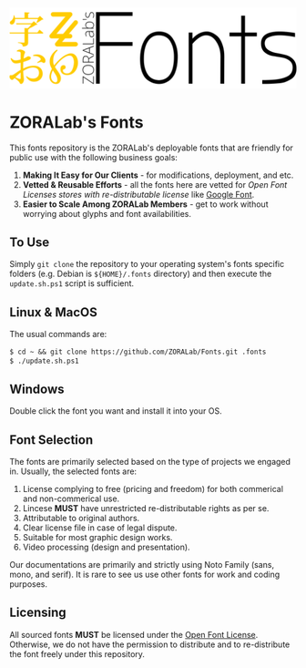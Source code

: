 [![banner](.src/logos/zoralab-fonts_1200x340.svg)](https://github.com/ZORALab/Fonts)

# ZORALab's Fonts
This fonts repository is the ZORALab's deployable fonts that are friendly for
public use with the following business goals:

1. **Making It Easy for Our Clients** - for modifications, deployment, and etc.
2. **Vetted & Reusable Efforts** - all the fonts here are vetted for
*Open Font Licenses stores with re-distributable license* like
[Google Font](https://fonts.google.com/).
3. **Easier to Scale Among ZORALab Members** - get to work without worrying
about glyphs and font availabilities.




## To Use

Simply `git clone` the repository to your operating system's fonts specific
folders (e.g. Debian is `${HOME}/.fonts` directory) and then execute the
`update.sh.ps1` script is sufficient.

## Linux & MacOS

The usual commands are:

```
$ cd ~ && git clone https://github.com/ZORALab/Fonts.git .fonts
$ ./update.sh.ps1
```

## Windows

Double click the font you want and install it into your OS.




## Font Selection

The fonts are primarily selected based on the type of projects we engaged in.
Usually, the selected fonts are:

1. License complying to free (pricing and freedom) for both commerical and
   non-commerical use.
2. Lincese **MUST** have unrestricted re-distributable rights as per se.
3. Attributable to original authors.
4. Clear license file in case of legal dispute.
5. Suitable for most graphic design works.
6. Video processing (design and presentation).

Our documentations are primarily and strictly using Noto Family (sans, mono, and
serif). It is rare to see us use other fonts for work and coding purposes.




## Licensing
All sourced fonts **MUST** be licensed under the
[Open Font License](https://scripts.sil.org/cms/scripts/page.php?site_id=nrsi&id=OFL).
Otherwise, we do not have the permission to distribute and to re-distribute the
font freely under this repository.
